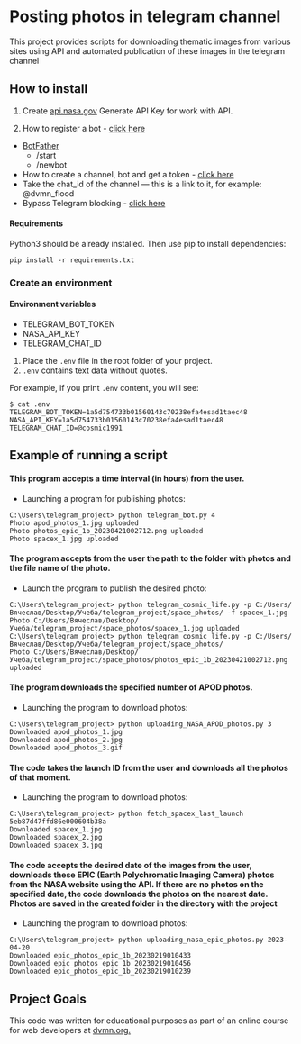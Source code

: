 # Posting photos in telegram channel
This project provides scripts for downloading thematic images from various sites using API and automated publication of these images in the telegram channel

## How to install
1. Create [api.nasa.gov](https://api.nasa.gov/#epic) Generate API Key for work with API.

2. How to register a bot - [click here](https://way23.ru/регистрация-бота-в-telegram.html)
- [BotFather](https://telegram.me/BotFather)
  - /start
  - /newbot
- How to create a channel, bot and get a token - [click here](https://smmplanner.com/blog/otlozhennyj-posting-v-telegram/)
- Take the chat_id of the channel — this is a link to it, for example: @dvmn_flood
- Bypass Telegram blocking - [click here](https://bigpicture.ru/kak-obojti-blokirovku-telegram-na-smartfone-desktope-i-v-brauzere/)

#### Requirements

Python3 should be already installed. Then use pip to install dependencies:
```
pip install -r requirements.txt
```
### Create an environment

#### Environment variables

- TELEGRAM_BOT_TOKEN
- NASA_API_KEY
- TELEGRAM_CHAT_ID

1. Place the `.env` file in the root folder of your project.
2. `.env` contains text data without quotes.

For example, if you print `.env` content, you will see:

```
$ cat .env
TELEGRAM_BOT_TOKEN=1a5d754733b01560143c70238efa4esad1taec48
NASA_API_KEY=1a5d754733b01560143c70238efa4esad1taec48
TELEGRAM_CHAT_ID=@cosmic1991
```
## Example of running a script

#### This program accepts a time interval (in hours) from the user.
- Launching a program for publishing photos:
```
C:\Users\telegram_project> python telegram_bot.py 4
Photo apod_photos_1.jpg uploaded
Photo photos_epic_1b_20230421002712.png uploaded
Photo spacex_1.jpg uploaded
```
#### The program accepts from the user the path to the folder with photos and the file name of the photo.
- Launch the program to publish the desired photo:
```
C:\Users\telegram_project> python telegram_cosmic_life.py -p C:/Users/Вячеслав/Desktop/Учеба/telegram_project/space_photos/ -f spacex_1.jpg
Photo C:/Users/Вячеслав/Desktop/Учеба/telegram_project/space_photos/spacex_1.jpg uploaded
C:\Users\telegram_project> python telegram_cosmic_life.py -p C:/Users/Вячеслав/Desktop/Учеба/telegram_project/space_photos/
Photo C:/Users/Вячеслав/Desktop/Учеба/telegram_project/space_photos/photos_epic_1b_20230421002712.png uploaded
```
#### The program downloads the specified number of APOD photos.
- Launching the program to download photos:
```
C:\Users\telegram_project> python uploading_NASA_APOD_photos.py 3
Downloaded apod_photos_1.jpg
Downloaded apod_photos_2.jpg
Downloaded apod_photos_3.gif
```
#### The code takes the launch ID from the user and downloads all the photos of that moment.
- Launching the program to download photos:
```
C:\Users\telegram_project> python fetch_spacex_last_launch 5eb87d47ffd86e000604b38a
Downloaded spacex_1.jpg
Downloaded spacex_2.jpg
Downloaded spacex_3.jpg
```
#### The code accepts the desired date of the images from the user, downloads these EPIC (Earth Polychromatic Imaging Camera) photos from the NASA website using the API. If there are no photos on the specified date, the code downloads the photos on the nearest date. Photos are saved in the created folder in the directory with the project
- Launching the program to download photos:
```
C:\Users\telegram_project> python uploading_nasa_epic_photos.py 2023-04-20
Downloaded epic_photos_epic_1b_20230219010433
Downloaded epic_photos_epic_1b_20230219010456
Downloaded epic_photos_epic_1b_20230219010239
```
## Project Goals
This code was written for educational purposes as part of an online course for web developers at [dvmn.org.](https://dvmn.org/)
